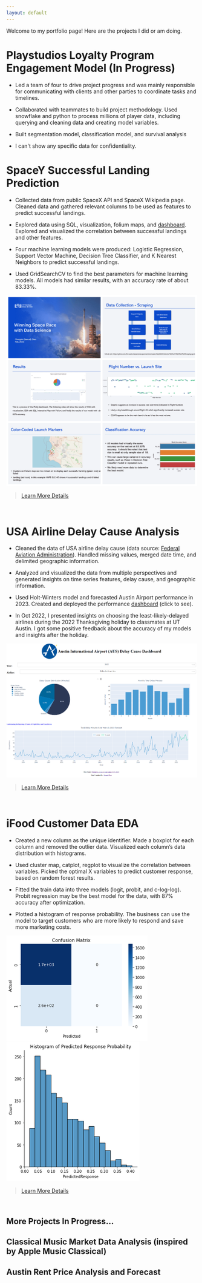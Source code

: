 ```yaml
---
layout: default
---
```


Welcome to my portfolio page! Here are the projects I did or am doing.

# Playstudios Loyalty Program Engagement Model (In Progress)

- Led a team of four to drive project progress and was mainly responsible for communicating with clients and other parties to coordinate tasks and timelines.

- Collaborated with teammates to build project methodology. Used snowflake and python to process millions of player data, including querying and cleaning data and creating model variables.

- Built segmentation model, classification model, and survival analysis

- I can't show any specific data for confidentiality.



# SpaceY Successful Landing Prediction

- Collected data from public SpaceX API and SpaceX Wikipedia page. Cleaned data and gathered relevant columns to be used as features to predict successful landings.

- Explored data using SQL, visualization, folium maps, and [dashboard](https://space-y-dashboard.onrender.com/). Explored and visualized the correlation between successful landings and other features.

- Four machine learning models were produced: Logistic Regression, Support Vector Machine, Decision Tree Classifier, and K Nearest Neighbors to predict successful landings.

- Used GridSearchCV to find the best parameters for machine learning models. All models had similar results, with an accuracy rate of about 83.33%.

![](/image/space_y.png)

>[Learn More Details](https://github.com/Doravado/space_y/blob/main/image/ds-capstone-chongxinzhao.pdf)

<br/>

# USA Airline Delay Cause Analysis

- Cleaned the data of USA airline delay cause (data source: [Federal Aviation Administration](https://www.faa.gov/data_research)). Handled missing values, merged date time, and delimited geographic information.

- Analyzed and visualized the data from multiple perspectives and generated insights on time series features, delay cause, and geographic information.

- Used Holt-Winters model and forecasted Austin Airport performance in 2023. Created and deployed the performance [dashboard](https://austin-ariport-delay-cause-dashboard.onrender.com) (click to see).

- In Oct 2022, I presented insights on choosing the least-likely-delayed airlines during the 2022 Thanksgiving holiday to classmates at UT Austin. I got some positive feedback about the accuracy of my models and insights after the holiday.

![alt text](/image/dashboard2.png)

>[Learn More Details](https://github.com/Doravado/usa_airline_delay_cause)

<br/>

# iFood Customer Data EDA

- Created a new column as the unique identifier. Made a boxplot for each column and removed the outlier data. Visualized each column’s data distribution with histograms.

- Used cluster map, catplot, regplot to visualize the correlation between variables. Picked the optimal X variables to predict customer response, based on random forest results.

- Fitted the train data into three models (logit, probit, and c-log-log). Probit regression may be the best model for the data, with 87% accuracy after optimization.

- Plotted a histogram of response probability. The business can use the model to target customers who are more likely to respond and save more marketing costs.

![alt text](/image/confusion_matrix.png)
![alt text](/image/hist.png)

>[Learn More Details](https://github.com/Doravado/ifood_customer_data)

<br/>

## More Projects In Progress...
## Classical Music Market Data Analysis (inspired by Apple Music Classical)
## Austin Rent Price Analysis and Forecast
